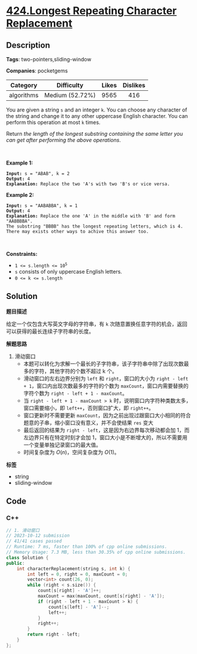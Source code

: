 # [424.Longest Repeating Character Replacement](https://leetcode.com/problems/longest-repeating-character-replacement/description/)

## Description

**Tags**: two-pointers,sliding-window

**Companies**: pocketgems

|  Category  |   Difficulty    | Likes | Dislikes |
| :--------: | :-------------: | :---: | :------: |
| algorithms | Medium (52.72%) | 9565  |   416    |

<p>You are given a string <code>s</code> and an integer <code>k</code>. You can choose any character of the string and change it to any other uppercase English character. You can perform this operation at most <code>k</code> times.</p>
<p>Return <em>the length of the longest substring containing the same letter you can get after performing the above operations</em>.</p>
<p>&nbsp;</p>
<p><strong class="example">Example 1:</strong></p>
<pre><code><strong>Input:</strong> s = &quot;ABAB&quot;, k = 2
<strong>Output:</strong> 4
<strong>Explanation:</strong> Replace the two &#39;A&#39;s with two &#39;B&#39;s or vice versa.</code></pre>
<p><strong class="example">Example 2:</strong></p>
<pre><code><strong>Input:</strong> s = &quot;AABABBA&quot;, k = 1
<strong>Output:</strong> 4
<strong>Explanation:</strong> Replace the one &#39;A&#39; in the middle with &#39;B&#39; and form &quot;AABBBBA&quot;.
The substring &quot;BBBB&quot; has the longest repeating letters, which is 4.
There may exists other ways to achive this answer too.</code></pre>
<p>&nbsp;</p>
<p><strong>Constraints:</strong></p>
<ul>
  <li><code>1 &lt;= s.length &lt;= 10<sup>5</sup></code></li>
  <li><code>s</code> consists of only uppercase English letters.</li>
  <li><code>0 &lt;= k &lt;= s.length</code></li>
</ul>

## Solution

**题目描述**

给定一个仅包含大写英文字母的字符串，有 `k` 次随意置换任意字符的机会，返回可以获得的最长连续子字符串的长度。

**解题思路**

1. 滑动窗口
   - 本题可以转化为求解一个最长的子字符串，该子字符串中除了出现次数最多的字符，其他字符的个数不超过 k 个。
   - 滑动窗口的左右边界分别为 `left` 和 `right`，窗口的大小为 `right - left + 1`，窗口内出现次数最多的字符的个数为 `maxCount`，窗口内需要替换的字符个数为 `right - left + 1 - maxCount`。
   - 当 `right - left + 1 - maxCount > k` 时，说明窗口内字符种类数太多，窗口需要缩小，即 `left++`，否则窗口扩大，即 `right++`。
   - 窗口更新时不需要更新 `maxCount`，因为之前出现过跟窗口大小相同的符合题意的子串，缩小窗口没有意义，并不会使结果 `res` 变大
   - 最后返回的结果为 `right - left`，这是因为右边界每次移动都会加 1，而左边界只有在特定时刻才会加 1，窗口大小是不断增大的，所以不需要用一个变量单独记录窗口的最大值。
   - 时间复杂度为 $O(n)$，空间复杂度为 $O(1)$。

**标签**

- string
- sliding-window

<!-- code start -->
## Code

### C++

```cpp
// 1. 滑动窗口
// 2023-10-12 submission
// 41/41 cases passed
// Runtime: 7 ms, faster than 100% of cpp online submissions.
// Memory Usage: 7.3 MB, less than 30.35% of cpp online submissions.
class Solution {
public:
    int characterReplacement(string s, int k) {
        int left = 0, right = 0, maxCount = 0;
        vector<int> count(26, 0);
        while (right < s.size()) {
            count[s[right] - 'A']++;
            maxCount = max(maxCount, count[s[right] - 'A']);
            if (right - left + 1 - maxCount > k) {
                count[s[left] - 'A']--;
                left++;
            }
            right++;
        }
        return right - left;
    }
};
```

<!-- code end -->
